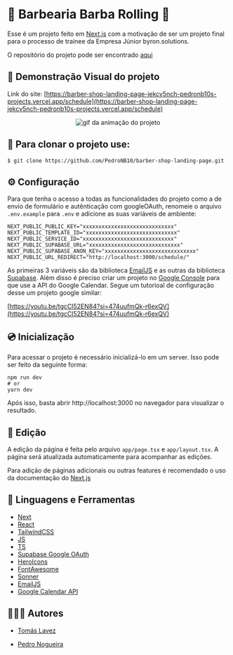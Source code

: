 # 💈 Barbearia Barba Rolling 💈

Esse é um projeto feito em [Next.js](https://nextjs.org) com a motivação de ser um projeto final para o processo de trainee da Empresa Júnior byron.solutions.

O repositório do projeto pode ser encontrado [aqui](https://github.com/PedroNB10/barber-shop-landing-page)

## 📱 Demonstração Visual do projeto

Link do site: [https://barber-shop-landing-page-jekcv5nch-pedronb10s-projects.vercel.app/schedule](https://barber-shop-landing-page-jekcv5nch-pedronb10s-projects.vercel.app/schedule)

<center>
  <img src="./readme-assets/responsividade.gif" alt="gif da animação do projeto">
</center>

## 💾 Para clonar o projeto use:

```
$ git clone https://github.com/PedroNB10/barber-shop-landing-page.git
```

## ⚙️ Configuração

Para que tenha o acesso a todas as funcionalidades do projeto como a de envio de formulário e autênticação com googleOAuth, renomeie o arquivo `.env.example` para `.env` e adicione as suas variáveis de ambiente:

```
NEXT_PUBLIC_PUBLIC_KEY="xxxxxxxxxxxxxxxxxxxxxxxxxxxxx"
NEXT_PUBLIC_TEMPLATE_ID="xxxxxxxxxxxxxxxxxxxxxxxxxxxxx"
NEXT_PUBLIC_SERVICE_ID="xxxxxxxxxxxxxxxxxxxxxxxxxxxxx"
NEXT_PUBLIC_SUPABASE_URL="xxxxxxxxxxxxxxxxxxxxxxxxxxxxx"
NEXT_PUBLIC_SUPABASE_ANON_KEY="xxxxxxxxxxxxxxxxxxxxxxxxxxxxx"
NEXT_PUBLIC_URL_REDIRECT="http://localhost:3000/schedule/"
```

As primeiras 3 variáveis são da biblioteca [EmailJS](https://www.emailjs.com/) e as outras da biblioteca [Supabase](https://supabase.com/docs/guides/auth/auth-deep-dive/auth-google-oauth). Além disso é preciso criar um projeto no [Google Console](https://console.cloud.google.com/) para que use a API do Google Calendar. Segue um tutorioal de configuração desse um projeto google similar:

[https://youtu.be/tgcCl52EN84?si=474uufmQk-r6exQV](https://youtu.be/tgcCl52EN84?si=474uufmQk-r6exQV)

## 💿 Inicialização

Para acessar o projeto é necessário inicializá-lo em um server. Isso pode ser feito da seguinte forma:

```
npm run dev
# or
yarn dev
```

Após isso, basta abrir http://localhost:3000 no navegador para visualizar o resultado.

## 📝 Edição

A edição da página é feita pelo arquivo `app/page.tsx` e `app/layout.tsx`. A página será atualizada automaticamente para acompanhar as edições.

Para adição de páginas adicionais ou outras features é recomendado o uso da documentação do [Next.js](https://nextjs.org/docs)

## 🔧 Linguagens e Ferramentas

- [Next](https://nextjs.org/)
- [React](https://react.dev/)
- [TailwindCSS](https://tailwindcss.com/)
- [JS](https://developer.mozilla.org/pt-BR/docs/Web/JavaScript)
- [TS](https://www.typescriptlang.org/)
- [Supabase Google OAuth](https://supabase.com/docs/guides/auth/auth-deep-dive/auth-google-oauth)
- [HeroIcons](https://heroicons.com/)
- [FontAwesome](https://fontawesome.com/)
- [Sonner](https://sonner.emilkowal.ski/)
- [EmailJS](https://www.emailjs.com/)
- [Google Calendar API](https://developers.google.com/calendar/api/guides/overview?hl=pt-br)

## 👨🏻‍💻 Autores

- [Tomás Lavez](https://github.com/tomlavez)

- [Pedro Nogueira](https://github.com/PedroNB10)
